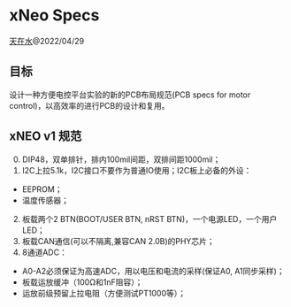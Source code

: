 # xNeo Specs

[天在水](heguolin@mail.iee.ac.cn)@2022/04/29

## 目标

设计一种方便电控平台实验的新的PCB布局规范(PCB specs for motor control)，以高效率的进行PCB的设计和复用。

## xNEO v1 规范

0. DIP48，双单排针，排内100mil间距，双排间距1000mil；
1. I2C上拉5.1k，I2C接口不要作为普通IO使用；I2C板上必备的外设：
  - EEPROM；
  - 温度传感器；
2. 板载两个2 BTN(BOOT/USER BTN, nRST BTN)，一个电源LED，一个用户LED；
3. 板载CAN通信(可以不隔离,兼容CAN 2.0B)的PHY芯片；
4. 8通道ADC：
  - A0-A2必须保证为高速ADC，用以电压和电流的采样(保证A0, A1同步采样)；
  - 板载运放缓冲（100Ω和1nF阻容）；
  - 运放前级预留上拉电阻（方便测试PT1000等）；
